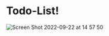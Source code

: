 # Todo-List!


![Screen Shot 2022-09-22 at 14 57 50](https://user-images.githubusercontent.com/101603320/191752901-cc43f4f4-540f-42ea-bbdf-de910681f118.png)

